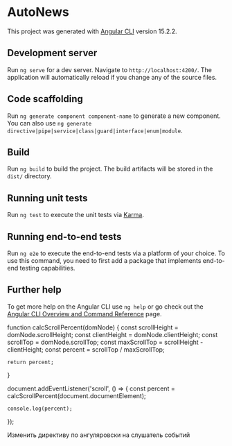 # AutoNews

This project was generated with [Angular CLI](https://github.com/angular/angular-cli) version 15.2.2.

## Development server

Run `ng serve` for a dev server. Navigate to `http://localhost:4200/`. The application will automatically reload if you change any of the source files.

## Code scaffolding

Run `ng generate component component-name` to generate a new component. You can also use `ng generate directive|pipe|service|class|guard|interface|enum|module`.

## Build

Run `ng build` to build the project. The build artifacts will be stored in the `dist/` directory.

## Running unit tests

Run `ng test` to execute the unit tests via [Karma](https://karma-runner.github.io).

## Running end-to-end tests

Run `ng e2e` to execute the end-to-end tests via a platform of your choice. To use this command, you need to first add a package that implements end-to-end testing capabilities.

## Further help

To get more help on the Angular CLI use `ng help` or go check out the [Angular CLI Overview and Command Reference](https://angular.io/cli) page.


function calcScrollPercent(domNode) {
    const scrollHeight = domNode.scrollHeight;
    const clientHeight = domNode.clientHeight;
    const scrollTop = domNode.scrollTop;
    const maxScrollTop = scrollHeight - clientHeight;
    const percent = scrollTop / maxScrollTop;

    return percent;
}

document.addEventListener('scroll', () => {
    const percent = calcScrollPercent(document.documentElement);

    console.log(percent);
});


Изменить директиву по ангуляровски на слушатель событий
